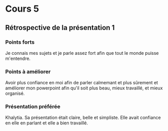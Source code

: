 # Cours 5
## Rétrospective de la présentation 1

### Points forts
Je connais mes sujets et je parle assez fort afin que tout le monde puisse m'entendre.

### Points à améliorer
Avoir plus confiance en moi afin de parler calmemant et plus sûrement et améliorer mon powerpoint afin qu'il soit plus beau, mieux travaillé, et mieux organisé. 

### Présentation préférée
Khalytia. Sa présentation était claire, belle et simpliste. Elle avait confiance en elle en parlant et elle a bien travaillé.
